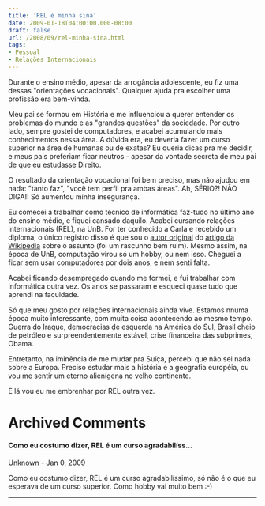 ```yaml
---
title: 'REL é minha sina'
date: 2009-01-18T04:00:00.000-08:00
draft: false
url: /2008/09/rel-minha-sina.html
tags: 
- Pessoal
- Relações Internacionais
---
```


Durante o ensino médio, apesar da arrogância adolescente, eu fiz uma dessas "orientações vocacionais". Qualquer ajuda pra escolher uma profissão era bem-vinda.  
  
Meu pai se formou em História e me influenciou a querer entender os problemas do mundo e as "grandes questões" da sociedade. Por outro lado, sempre gostei de computadores, e acabei acumulando mais conhecimentos nessa área. A dúvida era, eu deveria fazer um curso superior na área de humanas ou de exatas? Eu queria dicas pra me decidir, e meus pais preferiam ficar neutros - apesar da vontade secreta de meu pai de que eu estudasse Direito.  
  
O resultado da orientação vocacional foi bem preciso, mas não ajudou em nada: "tanto faz", "você tem perfil pra ambas áreas". Ah, SÉRIO?! NÃO DIGA!! Só aumentou minha insegurança.  
  
Eu comecei a trabalhar como técnico de informática faz-tudo no último ano do ensino médio, e fiquei cansado daquilo. Acabei cursando relações internacionais (REL), na UnB. For ter conhecido a Carla e recebido um diploma, o único registro disso é que sou o [autor original](http://en.wikipedia.org/w/index.php?title=International_relations&dir=prev&action=history) do [artigo da Wikipedia](http://en.wikipedia.org/wiki/International_relations) sobre o assunto (foi um rascunho bem ruim). Mesmo assim, na época de UnB, computação virou só um hobby, ou nem isso. Cheguei a ficar sem usar computadores por dois anos, e nem senti falta.  
  
Acabei ficando desempregado quando me formei, e fui trabalhar com informática outra vez. Os anos se passaram e esqueci quase tudo que aprendi na faculdade.  
  
Só que meu gosto por relações internacionais ainda vive. Estamos nnuma época muito interessante, com muita coisa acontecendo ao mesmo tempo. Guerra do Iraque, democracias de esquerda na América do Sul, Brasil cheio de petróleo e surpreendentemente estável, crise financeira das subprimes, Obama.  
  
Entretanto, na iminência de me mudar pra Suíça, percebi que não sei nada sobre a Europa. Preciso estudar mais a história e a geografia européia, ou vou me sentir um eterno alienígena no velho continente.  
  
E lá vou eu me embrenhar por REL outra vez.
# Archived Comments

#### Como eu costumo dizer, REL é um curso agradabilíss...
[Unknown](https://www.blogger.com/profile/07808156823457361025 "noreply@blogger.com") - <time datetime="2009-01-18T04:42:00.000-08:00">Jan 0, 2009</time>

Como eu costumo dizer, REL é um curso agradabilíssimo, só não é o que eu esperava de um curso superior. Como hobby vai muito bem :-)
<hr />
